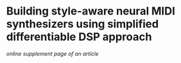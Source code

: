# Building style-aware neural MIDI synthesizers using simplified differentiable DSP approach

_online supplement page of an article_




